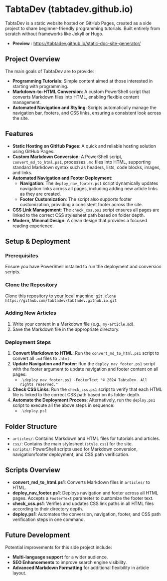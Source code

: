 # TabtaDev (tabtadev.github.io)

TabtaDev is a static website hosted on GitHub Pages, created as a side project to share beginner-friendly programming tutorials. Built entirely from scratch without frameworks like Jekyll or Hugo.
* **Preview** : https://tabtadev.github.io/static-doc-site-generator/

## Project Overview

The main goals of TabtaDev are to provide:

- **Programming Tutorials**: Simple content aimed at those interested in starting with programming.
- **Markdown-to-HTML Conversion**: A custom PowerShell script that converts Markdown files into HTML, enabling flexible content management.
- **Automated Navigation and Styling**: Scripts automatically manage the navigation bar, footers, and CSS links, ensuring a consistent look across the site.

## Features

- **Static Hosting on GitHub Pages**: A quick and reliable hosting solution using GitHub Pages.
- **Custom Markdown Conversion**: A PowerShell script, `convert_md_to_html.ps1`, processes `.md` files into HTML, supporting standard Markdown syntax such as headers, lists, code blocks, images, and links.
- **Automated Navigation and Footer Deployment**:
  - **Navigation**: The `deploy_nav_footer.ps1` script dynamically updates navigation links across all pages, including adding new article links as they are created.
  - **Footer Customization**: The script also supports footer customization, providing a consistent footer across the site.
- **CSS Link Management**: The `check_css.ps1` script ensures all pages are linked to the correct CSS stylesheet path based on folder depth.
- **Modern, Minimal Design**: A clean design that provides a focused reading experience.

## Setup & Deployment

### Prerequisites

Ensure you have PowerShell installed to run the deployment and conversion scripts.

### Clone the Repository

Clone this repository to your local machine: `git clone https://github.com/tabtadev/tabtadev.github.io.git`

### Adding New Articles

1. Write your content in a Markdown file (e.g., `my-article.md`).
2. Save the Markdown file in the appropriate directory.

### Deployment Steps

1. **Convert Markdown to HTML**: Run the `convert_md_to_html.ps1` script to convert all `.md` files to `.html`.
2. **Update Navigation and Footer**: Run the `deploy_nav_footer.ps1` script with the footer argument to update navigation and footer content on all pages:
   - `.\deploy_nav_footer.ps1 -FooterText "© 2024 TabtaDev. All rights reserved."`
3. **Check CSS Links**: Run the `check_css.ps1` script to verify that each HTML file is linked to the correct CSS path based on its folder depth.
4. **Automate the Deployment Process**: Alternatively, run the `deploy.ps1` script to execute all the above steps in sequence:
   - `.\deploy.ps1`

## Folder Structure

- `articles/`: Contains Markdown and HTML files for tutorials and articles.
- `css/`: Contains the main stylesheet (`style.css`) for the site.
- `scripts/`: PowerShell scripts used for Markdown conversion, navigation/footer deployment, and CSS path verification.

## Scripts Overview

- **convert_md_to_html.ps1**: Converts Markdown files in `articles/` to HTML.
- **deploy_nav_footer.ps1**: Deploys navigation and footer across all HTML pages. Accepts a `FooterText` parameter to customize the footer text.
- **check_css.ps1**: Verifies and updates CSS link paths in all HTML files according to their directory depth.
- **deploy.ps1**: Automates the conversion, navigation, footer, and CSS path verification steps in one command.

## Future Development

Potential improvements for this side project include:

- **Multi-language support** for a wider audience.
- **SEO Enhancements** to improve search engine visibility.
- **Advanced Markdown Formatting** for additional flexibility in article layout.
